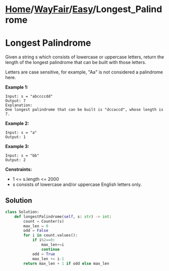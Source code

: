 # [Home](./../..)/[WayFair](./..)/[Easy](./)/Longest_Palindrome
<h1>Longest Palindrome</h1>

<p>
Given a string s which consists of lowercase or uppercase letters, return the length of the longest palindrome that can be built with those letters.

Letters are case sensitive, for example, "Aa" is not considered a palindrome here.
</p>

<b>Example 1:</b>

    Input: s = "abccccdd"
    Output: 7
    Explanation:
    One longest palindrome that can be built is "dccaccd", whose length is 7.
    
<b>Example 2:</b>

    Input: s = "a"
    Output: 1
    
<b>Example 3:</b>

    Input: s = "bb"
    Output: 2

<b>Constraints:</b>

- 1 <= s.length <= 2000
- s consists of lowercase and/or uppercase English letters only.

<h2>Solution</h2>

```python
class Solution:
    def longestPalindrome(self, s: str) -> int:
        count = Counter(s)
        max_len = 0
        odd = False
        for i in count.values():
            if i%2==0:
                max_len+=i
                continue
            odd = True
            max_len += i-1
        return max_len + 1 if odd else max_len
```
